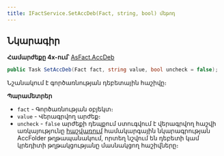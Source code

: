 ```yaml
---
title: IFactService.SetAccDeb(Fact, string, bool) մեթոդ
---
```


## Նկարագիր

**Համարժեքը 4x-ում՝** [AsFact.AccDeb](https://armsoft.github.io/as4x-docs/HTM/ProgrGuide/Functions/ASFACT/AccDeb.html)

```c#
public Task SetAccDeb(Fact fact, string value, bool uncheck = false);
```

Նշանակում է գործառնության դեբետային հաշիվը։

**Պարամետրեր**

* `fact` - Գործառնության օբյեկտ։
* `value` - Վերագրվող արժեք։
* `uncheck` - `false` արժեքի դեպքում ստուգվում է վերագրվող հաշվի առկայությունը [հաշվառում](https://armsoft.github.io/as4x-docs/HTM/ProgrGuide/Defs/Accounting.html) համակարգային նկարագրության AccFolder թղթապանակում, որտեղ նշվում են դեբետի կամ կրեդիտի թղթակցությանը մասնակցող հաշիվները։
